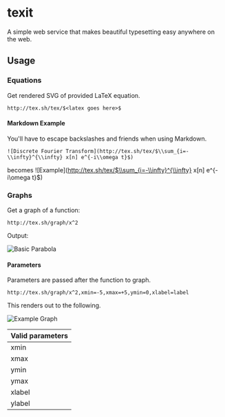 # texit

A simple web service that makes beautiful typesetting easy anywhere on the web.

## Usage

### Equations

Get rendered SVG of provided LaTeX equation.

    http://tex.sh/tex/$<latex goes here>$

#### Markdown Example

You'll have to escape backslashes and friends when using Markdown.

    ![Discrete Fourier Transform](http://tex.sh/tex/$\\sum_{i=-\\infty}^{\\infty} x[n] e^{-i\\omega t}$)

becomes ![Example](http://tex.sh/tex/$\\sum_{i=-\\infty}^{\\infty} x[n] e^{-i\\omega t}$)

### Graphs

Get a graph of a function:

    http://tex.sh/graph/x^2

Output:

![Basic Parabola](http://tex.sh/graph/x^2)

#### Parameters

Parameters are passed after the function to graph.

    http://tex.sh/graph/x^2,xmin=-5,xmax=+5,ymin=0,xlabel=label

This renders out to the following.

![Example Graph](http://tex.sh/graph/x^2,xmin=-5,xmax=+5,ymin=0,xlabel=label)

| Valid parameters |
| ---------------- |
| xmin             |
| xmax             |
| ymin             |
| ymax             |
| xlabel           |
| ylabel           |
